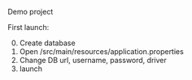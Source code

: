 Demo project

First launch:

0. Create database
1. Open /src/main/resources/application.properties
2. Change DB url, username, password, driver
3. launch